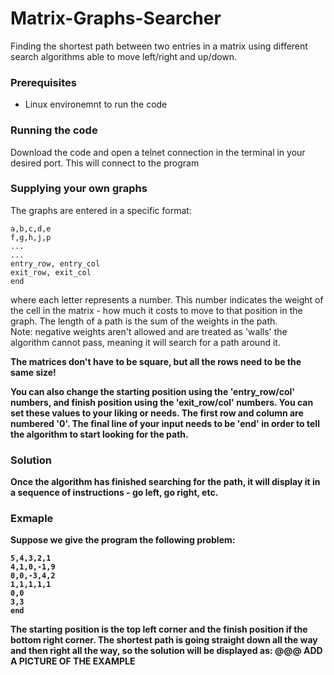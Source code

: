 # Matrix-Graphs-Searcher
Finding the shortest path between two entries in a matrix using different search algorithms able to move left/right and up/down.

### Prerequisites
* Linux environemnt to run the code

### Running the code
Download the code and open a telnet connection in the terminal in your desired port. This will connect to the program

### Supplying your own graphs
The graphs are entered in a specific format:

```
a,b,c,d,e
f,g,h,j,p
...
...
entry_row, entry_col
exit_row, exit_col
end
```
where each letter represents a number. This number indicates the weight of the cell in the matrix - how much it costs to move to that position in the graph. The length of a path is the sum of the weights in the path. <br/>
Note: negative weights aren't allowed and are treated as 'walls' the algorithm cannot pass, meaning it will search for a path around it.

<b> The matrices don't have to be square, but all the rows need to be the same size! <b />

You can also change the starting position using the 'entry_row/col' numbers, and finish position using the 'exit_row/col' numbers.
You can set these values to your liking or needs. The first row and column are numbered '0'.
The final line of your input needs to be 'end' in order to tell the algorithm to start looking for the path.

### Solution
Once the algorithm has finished searching for the path, it will display it in a sequence of instructions - go left, go right, etc.

### Exmaple
Suppose we give the program the following problem:
```
5,4,3,2,1
4,1,0,-1,9
0,0,-3,4,2
1,1,1,1,1
0,0
3,3
end
```
The starting position is the top left corner and the finish position if the bottom right corner.
The shortest path is going straight down all the way and then right all the way, so the solution will be displayed as:
@@@ ADD A PICTURE OF THE EXAMPLE
